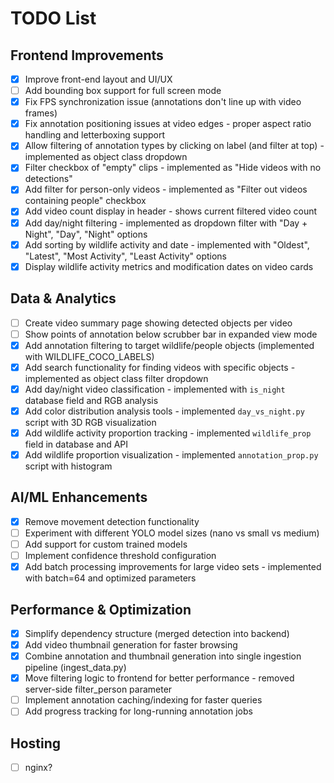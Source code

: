 
# TODO List

## Frontend Improvements
- [x] Improve front-end layout and UI/UX
- [ ] Add bounding box support for full screen mode
- [x] Fix FPS synchronization issue (annotations don't line up with video frames)
- [x] Fix annotation positioning issues at video edges - proper aspect ratio handling and letterboxing support
- [x] Allow filtering of annotation types by clicking on label (and filter at top) - implemented as object class dropdown
- [x] Filter checkbox of "empty" clips - implemented as "Hide videos with no detections"
- [x] Add filter for person-only videos - implemented as "Filter out videos containing people" checkbox
- [x] Add video count display in header - shows current filtered video count
- [x] Add day/night filtering - implemented as dropdown filter with "Day + Night", "Day", "Night" options
- [x] Add sorting by wildlife activity and date - implemented with "Oldest", "Latest", "Most Activity", "Least Activity" options
- [x] Display wildlife activity metrics and modification dates on video cards

## Data & Analytics
- [ ] Create video summary page showing detected objects per video
- [ ] Show points of annotation below scrubber bar in expanded view mode
- [x] Add annotation filtering to target wildlife/people objects (implemented with WILDLIFE_COCO_LABELS)
- [x] Add search functionality for finding videos with specific objects - implemented as object class filter dropdown
- [x] Add day/night video classification - implemented with `is_night` database field and RGB analysis
- [x] Add color distribution analysis tools - implemented `day_vs_night.py` script with 3D RGB visualization
- [x] Add wildlife activity proportion tracking - implemented `wildlife_prop` field in database and API
- [x] Add wildlife proportion visualization - implemented `annotation_prop.py` script with histogram

## AI/ML Enhancements  
- [x] Remove movement detection functionality
- [ ] Experiment with different YOLO model sizes (nano vs small vs medium)
- [ ] Add support for custom trained models
- [ ] Implement confidence threshold configuration
- [x] Add batch processing improvements for large video sets - implemented with batch=64 and optimized parameters

## Performance & Optimization
- [x] Simplify dependency structure (merged detection into backend)
- [x] Add video thumbnail generation for faster browsing
- [x] Combine annotation and thumbnail generation into single ingestion pipeline (ingest_data.py)
- [x] Move filtering logic to frontend for better performance - removed server-side filter_person parameter
- [ ] Implement annotation caching/indexing for faster queries
- [ ] Add progress tracking for long-running annotation jobs

## Hosting
- [ ] nginx?
